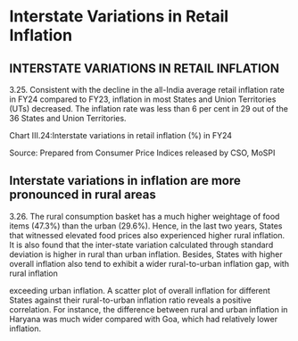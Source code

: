 # Interstate Variations in Retail Inflation

## INTERSTATE VARIATIONS IN RETAIL INFLATION

3.25. Consistent with the decline in the all-India average retail inflation rate in FY24 compared to FY23, inflation in most States and Union Territories (UTs) decreased. The inflation rate was less than 6 per cent in 29 out of the 36 States and Union Territories.

Chart III.24:Interstate variations in retail inflation (%) in FY24

<!-- image -->

Source: Prepared from Consumer Price Indices released by CSO, MoSPI

## Interstate variations in inflation are more pronounced in rural areas

3.26. The rural consumption basket has a much higher weightage of food items (47.3%) than the  urban (29.6%). Hence, in the last two years, States that witnessed elevated food prices also experienced higher rural inflation. It is also found that the inter-state variation calculated through standard deviation is higher in rural than urban inflation. Besides, States with higher overall inflation also tend to exhibit a wider rural-to-urban inflation gap, with rural inflation

exceeding urban inflation. A scatter plot of overall inflation for different States against their rural-to-urban inflation ratio reveals a positive correlation. For instance, the difference between rural and urban inflation in Haryana was much wider compared with Goa, which had relatively lower inflation.

<!-- image -->

<!-- image -->